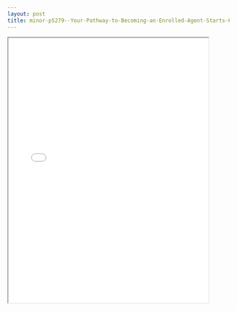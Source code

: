 ```yaml
---
layout: post
title: minor-p5279--Your-Pathway-to-Becoming-an-Enrolled-Agent-Starts-Here
---
```


<div class="pdf-container">
<iframe src="/ea/_pdf-2-md/minor-p5279--Your-Pathway-to-Becoming-an-Enrolled-Agent-Starts-Here.pdf" height="600" width="90%" allowFullScreen="true"></iframe>
</div>

